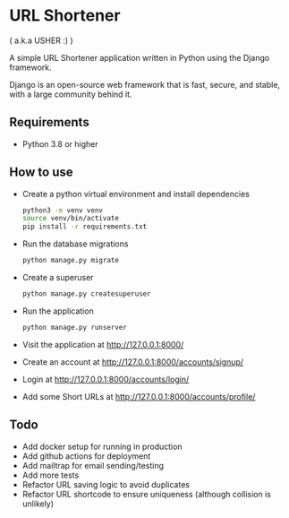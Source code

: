 # URL Shortener

( a.k.a USHER :) )

A simple URL Shortener application written in Python using the Django framework.

Django is an open-source web framework that is fast, secure, and stable, with a large community behind it.

## Requirements

- Python 3.8 or higher

## How to use

- Create a python virtual environment and install dependencies

  ```bash
  python3 -m venv venv
  source venv/bin/activate
  pip install -r requirements.txt
  ```

- Run the database migrations

  ```bash
  python manage.py migrate
  ```

- Create a superuser

  ```bash
  python manage.py createsuperuser
  ```

- Run the application

  ```bash
  python manage.py runserver
  ```

- Visit the application at http://127.0.0.1:8000/
- Create an account at http://127.0.0.1:8000/accounts/signup/
- Login at http://127.0.0.1:8000/accounts/login/
- Add some Short URLs at http://127.0.0.1:8000/accounts/profile/

## Todo

- Add docker setup for running in production
- Add github actions for deployment
- Add mailtrap for email sending/testing
- Add more tests
- Refactor URL saving logic to avoid duplicates
- Refactor URL shortcode to ensure uniqueness (although collision is unlikely)
